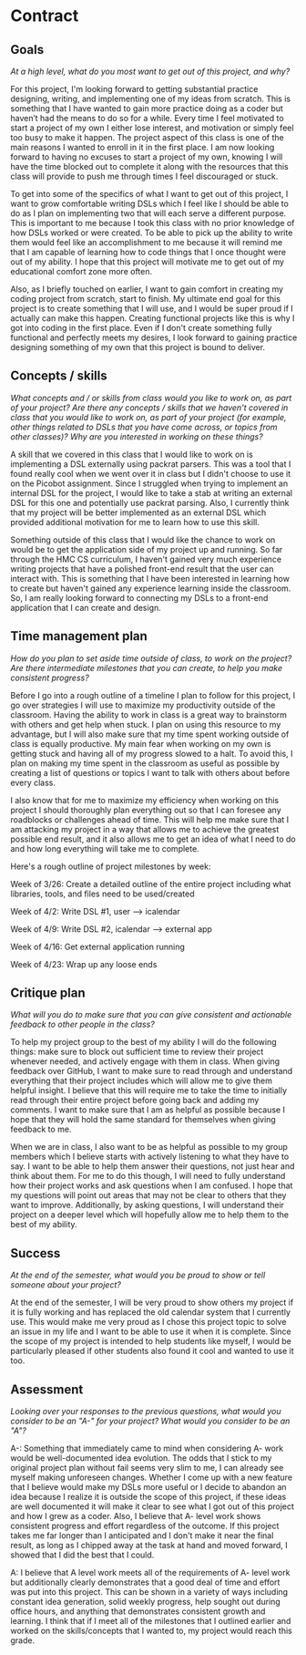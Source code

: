 # Contract

## Goals

_At a high level, what do you most want to get out of this project, and why?_

For this project, I'm looking forward to getting substantial practice designing, writing, and implementing one of my ideas from scratch. This is something that I have wanted to gain more practice doing as a coder but haven’t had the means to do so for a while. Every time I feel motivated to start a project of my own I either lose interest, and motivation or simply feel too busy to make it happen. The project aspect of this class is one of the main reasons I wanted to enroll in it in the first place. I am now looking forward to having no excuses to start a project of my own, knowing I will have the time blocked out to complete it along with the resources that this class will provide to push me through times I feel discouraged or stuck. 

To get into some of the specifics of what I want to get out of this project, I want to grow comfortable writing DSLs which I feel like I should be able to do as I plan on implementing two that will each serve a different purpose. This is important to me because I took this class with no prior knowledge of how DSLs worked or were created. To be able to pick up the ability to write them would feel like an accomplishment to me because it will remind me that I am capable of learning how to code things that I once thought were out of my ability. I hope that this project will motivate me to get out of my educational comfort zone more often.

Also, as I briefly touched on earlier, I want to gain comfort in creating my coding project from scratch, start to finish. My ultimate end goal for this project is to create something that I will use, and I would be super proud if I actually can make this happen. Creating functional projects like this is why I got into coding in the first place. Even if I don't create something fully functional and perfectly meets my desires, I look forward to gaining practice designing something of my own that this project is bound to deliver.


## Concepts / skills

_What concepts and / or skills from class would you like to work on, as part of your
project? Are there any concepts / skills that we haven't covered in class that you would
like to work on, as part of your project (for example, other things related to DSLs that
you have come across, or topics from other classes)? Why are you interested in working on
these things?_

A skill that we covered in this class that I would like to work on is implementing a DSL externally using packrat parsers. This was a tool that I found really cool when we went over it in class but I didn't choose to use it on the Picobot assignment. Since I struggled when trying to implement an internal DSL for the project, I would like to take a stab at writing an external DSL for this one and potentially use packrat parsing. Also, I currently think that my project will be better implemented as an external DSL which provided additional motivation for me to learn how to use this skill.

Something outside of this class that I would like the chance to work on would be to get the application side of my project up and running. So far through the HMC CS curriculum, I haven't gained very much experience writing projects that have a polished front-end result that the user can interact with. This is something that I have been interested in learning how to create but haven't gained any experience learning inside the classroom. So, I am really looking forward to connecting my DSLs to a front-end application that I can create and design. 

## Time management plan

_How do you plan to set aside time outside of class, to work on the project? Are there
intermediate milestones that you can create, to help you make consistent progress?_

Before I go into a rough outline of a timeline I plan to follow for this project, I go over strategies I will use to maximize my productivity outside of the classroom. Having the ability to work in class is a great way to brainstorm with others and get help when stuck. I plan on using this resource to my advantage, but I will also make sure that my time spent working outside of class is equally productive. My main fear when working on my own is getting stuck and having all of my progress slowed to a halt. To avoid this, I plan on making my time spent in the classroom as useful as possible by creating a list of questions or topics I want to talk with others about before every class. 

I also know that for me to maximize my efficiency when working on this project I should thoroughly plan everything out so that I can foresee any roadblocks or challenges ahead of time. This will help me make sure that I am attacking my project in a way that allows me to achieve the greatest possible end result, and it also allows me to get an idea of what I need to do and how long everything will take me to complete.

Here's a rough outline of project milestones by week:

Week of 3/26: Create a detailed outline of the entire project including what libraries, tools, and files need to be used/created 

Week of 4/2: Write DSL #1, user --> icalendar

Week of 4/9: Write DSL #2, icalendar --> external app

Week of 4/16: Get external application running

Week of 4/23: Wrap up any loose ends

## Critique plan

_What will you do to make sure that you can give consistent and actionable feedback to
other people in the class?_

To help my project group to the best of my ability I will do the following things: make sure to block out sufficient time to review their project whenever needed, and actively engage with them in class. When giving feedback over GitHub, I want to make sure to read through and understand everything that their project includes which will allow me to give them helpful insight. I believe that this will require me to take the time to initially read through their entire project before going back and adding my comments. I want to make sure that I am as helpful as possible because I hope that they will hold the same standard for themselves when giving feedback to me. 

When we are in class, I also want to be as helpful as possible to my group members which I believe starts with actively listening to what they have to say. I want to be able to help them answer their questions, not just hear and think about them. For me to do this though, I will need to fully understand how their project works and ask questions when I am confused. I hope that my questions will point out areas that may not be clear to others that they want to improve. Additionally, by asking questions, I will understand their project on a deeper level which will hopefully allow me to help them to the best of my ability.

## Success

_At the end of the semester, what would you be proud to show or tell someone about your
project?_

At the end of the semester, I will be very proud to show others my project if it is fully working and has replaced the old calendar system that I currently use. This would make me very proud as I chose this project topic to solve an issue in my life and I want to be able to use it when it is complete. Since the scope of my project is intended to help students like myself, I would be particularly pleased if other students also found it cool and wanted to use it too. 

## Assessment

_Looking over your responses to the previous questions, what would you consider to be an
"A-" for your project? What would you consider to be an "A"?_

A-: Something that immediately came to mind when considering A- work would be well-documented idea evolution. The odds that I stick to my original project plan without fail seems very slim to me, I can already see myself making unforeseen changes. Whether I come up with a new feature that I believe would make my DSLs more useful or I decide to abandon an idea because I realize it is outside the scope of this project, if these ideas are well documented it will make it clear to see what I got out of this project and how I grew as a coder. Also, I believe that A- level work shows consistent progress and effort regardless of the outcome. If this project takes me far longer than I anticipated and I don't make it near the final result, as long as I chipped away at the task at hand and moved forward, I showed that I did the best that I could.

A: I believe that A level work meets all of the requirements of A- level work but additionally clearly demonstrates that a good deal of time and effort was put into this project. This can be shown in a variety of ways including constant idea generation, solid weekly progress, help sought out during office hours, and anything that demonstrates consistent growth and learning. I think that if I meet all of the milestones that I outlined earlier and worked on the skills/concepts that I wanted to, my project would reach this grade.
